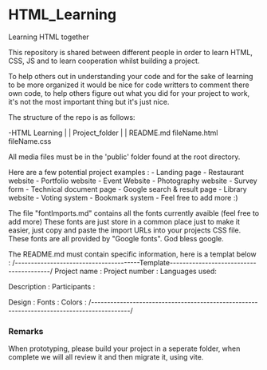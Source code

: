 # HTML_Learning

Learning HTML together

This repository is shared between different people in order to learn HTML, CSS, JS and to learn cooperation whilst building a project.

To help others out in understanding your code and for the sake of learning to be more organized it would be nice for code writters to comment there own code, to help others figure out what you did for your project to work, it's not the most important thing but it's just nice.

The structure of the repo is as follows:

-HTML Learning
|
|
Project_folder
|
|
README.md
fileName.html
fileName.css

All media files must be in the 'public' folder found at the root directory.

Here are a few potential project examples : - Landing page - Restaurant website - Portfolio website - Event Website - Photography website - Survey form - Technical document page - Google search & result page - Library website - Voting system - Bookmark system - Feel free to add more :)

The file "fontImports.md" contains all the fonts currently avaible (feel free to add more)
These fonts are just store in a common place just to make it easier, just copy and paste the import URLs into your projects CSS file.
These fonts are all provided by "Google fonts".
God bless google.

The README.md must contain specific information, here is a templat below :
/---------------------------------------Template----------------------------------------/
Project name :
Project number :
Languages used:

Description :
Participants :

Design :
Fonts :
Colors :
/------------------------------------------------------------------------------------------/

### Remarks 
When prototyping, please build your project in a seperate folder, when complete we will all review it and then migrate it, using vite.